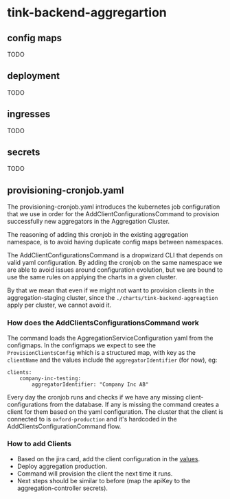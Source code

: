 # tink-backend-aggregartion

## config maps

TODO

## deployment

TODO

## ingresses

TODO

## secrets

TODO


## provisioning-cronjob.yaml

The provisioning-cronjob.yaml introduces the kubernetes job configuration that we use in order for the AddClientConfigurationsCommand to provision successfully new aggregators in the Aggregation Cluster.

The reasoning of adding this cronjob in the existing aggregation namespace, is to avoid having duplicate config maps between namespaces.

The AddClientConfigurationsCommand is a dropwizard CLI that depends on valid yaml configuration. By adding the cronjob on the same namespace we are able to avoid issues around configuration evolution, but we are bound to use the same rules on applying the charts in a given cluster.

By that we mean that even if we might not want to provision clients in the aggregation-staging cluster, since the `./charts/tink-backend-aggreagtion` apply per cluster, we cannot avoid it.

### How does the AddClientsConfigurationsCommand work

The command loads the AggregationServiceConfiguration yaml from the configmaps. In the configmaps we expect to see the `ProvisionClientsConfig` which is a structured map, with key as the `clientName` and the values include the `aggregatorIdentifier` (for now), eg:

```
clients:
    company-inc-testing:
        aggregatorIdentifier: "Company Inc AB"

 ```

Every day the cronjob runs and checks if we have any missing client-configurations from the database. If any is missing the command creates a client for them based on the yaml configuration. The cluster that the client is connected to is `oxford-production` and it's hardcoded in the AddClientsConfigurationCommand flow.

### How to add Clients

- Based on the jira card, add the client configuration in the [values](.charts/tink-backend-aggregation/values/aggregation-production.yaml).
- Deploy aggregation production.
- Command will provision the client the next time it runs.
- Next steps should be similar to before (map the apiKey to the aggregation-controller secrets).






